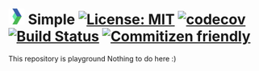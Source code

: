 # ![logo](https://raw.githubusercontent.com/vchirikov/Simple/master/docs/img/logo_32.png) Simple [![License: MIT](https://img.shields.io/badge/License-MIT-blue.svg)](LICENSE) [![codecov](https://codecov.io/gh/vchirikov/Simple/branch/master/graph/badge.svg)](https://codecov.io/gh/vchirikov/Simple) [![Build Status](https://dev.azure.com/vchirikov/Simple/_apis/build/status/vchirikov.Simple)](https://dev.azure.com/vchirikov/Simple/_build/latest?definitionId=1) [![Commitizen friendly](https://img.shields.io/badge/commitizen-friendly-brightgreen.svg)](http://commitizen.github.io/cz-cli/)

This repository is playground
Nothing to do here :)
